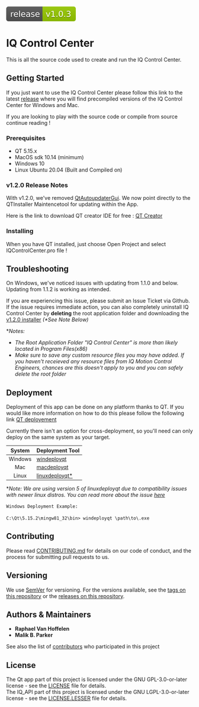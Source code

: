 ![Release Version](release_badge.svg)

# IQ Control Center

This is all the source code used to create and run the IQ Control Center.

## Getting Started

If you just want to use the IQ Control Center please follow this link to the latest [release](https://github.com/iq-motion-control/iq-control-center/releases) where you will find precompiled versions of the IQ Control Center for Windows and Mac. 
  
If you are looking to play with the source code or compile from source continue reading !

### Prerequisites

- QT 5.15.x
- MacOS sdk 10.14 (minimum)
- Windows 10
- Linux Ubuntu 20.04 (Built and Compiled on)

### v1.2.0 Release Notes
With v1.2.0, we've removed [QtAutoupdaterGui](https://github.com/Skycoder42/QtAutoUpdater/releases/tag/2.1.5-4). We now point directly to the QTInstaller Maintencetool for updating within the App.

Here is the link to download QT creator IDE for free : [QT Creator](https://www.qt.io/download-qt-installer)


### Installing

When you have QT installed, just choose Open Project and select IQControlCenter.pro file !

## Troubleshooting

On Windows, we've noticed issues with updating from 1.1.0 and below. Updating from 1.1.2 is working as intended. 

If you are experiencing this issue, please submit an Issue Ticket via Github. If the issue requires immediate action, you can also completely uninstall IQ Control Center by **deleting** the root application folder and downloading the [v1.2.0 installer](https://github.com/iq-motion-control/iq-control-center/releases/tag/v1.2.0) _(*See Note Below)_

**Notes:* 
* *The Root Application Folder "IQ Control Center" is more than likely located in Program Files(x86)*
* *Make sure to save any custom resource files you may have added. If you haven't receieved any resource files from IQ Motion Control Engineers, chances are this doesn't apply to you and you can safely delete the root folder*


## Deployment

Deployment of this app can be done on any platform thanks to QT. If you would like more information on how to do this please follow the following link [QT deployement](https://doc.qt.io/qt-5/deployment.html)

Currently there isn't an option for cross-deployment, so you'll need can only deploy on the same system as your target.

|  System | Deployment Tool                                                               |
|:-------:|-------------------------------------------------------------------------------|
| Windows |  [windeployqt](https://doc.qt.io/qt-5/macos-deployment.html)			      |
| Mac     |  [macdeployqt](https://doc.qt.io/qt-5/macos-deployment.html)   			  	  |  
| Linux   |  [linuxdeployqt*](https://github.com/probonopd/linuxdeployqt/releases/tag/5)  |

**Note: We are using version 5 of linuxdeployqt due to compatibility issues with newer linux distros. You can read more about the issue [here](https://github.com/probonopd/linuxdeployqt/issues/340)*


```
Windows Deployment Example:

C:\Qt\5.15.2\mingw81_32\bin> windeployqt \path\to\.exe
```

## Contributing

Please read [CONTRIBUTING.md](CONTRIBUTING.md) for details on our code of conduct, and the process for submitting pull requests to us.

## Versioning

We use [SemVer](http://semver.org/) for versioning. For the versions available, see the [tags on this repository](https://github.com/iq-motion-control/iq-control-center/tags) or the [releases on this repository](https://github.com/iq-motion-control/iq-control-center/releases).

## Authors & Maintainers

* **Raphael Van Hoffelen** 
* **Malik B. Parker**

See also the list of [contributors](contributors.md) who participated in this project

## License

The Qt app part of this project is licensed under the GNU GPL-3.0-or-later license  - see the [LICENSE](LICENSE) file for details.  
The IQ_API part of this project is licensed under the GNU LGPL-3.0-or-later license - see the [LICENSE.LESSER](App/IQ_api/LICENSE.LESSER) file for details.
